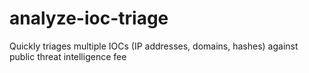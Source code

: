 # analyze-ioc-triage
Quickly triages multiple IOCs (IP addresses, domains, hashes) against public threat intelligence fee
